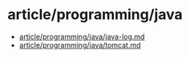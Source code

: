 # article/programming/java

- [article/programming/java/java-log.md](java-log.md)
- [article/programming/java/tomcat.md](tomcat.md)
